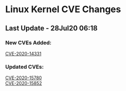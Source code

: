
# **Linux Kernel CVE Changes**

## Last Update - 28Jul20 06:18

### **New CVEs Added:**

[CVE-2020-14331](cves/CVE-2020-14331)  


### **Updated CVEs:**

[CVE-2020-15780](cves/CVE-2020-15780)  
[CVE-2020-15852](cves/CVE-2020-15852)  
